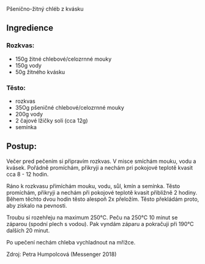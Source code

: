 Pšenično-žitný chléb z kvásku
## Ingredience
### Rozkvas:
- 150g žitné chlebové/celozrnné mouky
- 150g vody
- 50g žitného kvásku

### Těsto:
- rozkvas
- 35Og pšeničné chlebové/celozrnné mouky
- 200g vody
- 2 čajové lžičky soli (cca 12g)
- semínka

## Postup:
Večer pred pečením si připravím rozkvas. V misce smíchám mouku, vodu a kvásek. Pořádně promíchám, přikryji a nechám pri pokojové teplotě kvasit cca 8 - 12 hodin.

Ráno k rozkvasu přimíchám  mouku, vodu, sůl, kmín a semínka. Těsto promíchám, přikryji a nechám při pokojové teplotě kvasit přibližně 2 hodiny. Během těchto dvou hodin těsto alespoň 2x přeložím. Těsto překládám proto, aby získalo na pevnosti.

Troubu si rozehřeju na maximum 250°C. Peču na 250°C 10 minut se záparou (spodní plech s vodou). Pak vyndám záparu a pokračuji při 190°C dalších 20 minut.

Po upečení nechám chleba vychladnout na mřížce.

Zdroj: Petra Humpolcová (Messenger 2018)
